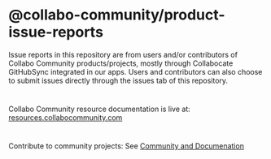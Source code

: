 # @collabo-community/product-issue-reports
Issue reports in this repository are from users and/or contributors of Collabo Community products/projects, mostly through Collabocate GitHubSync integrated in our apps. Users and contributors can also choose to submit issues directly through the issues tab of this repository.

#

Collabo Community resource documentation is live at: [resources.collabocommunity.com](https://resources.collabocommunity.com)

#

Contribute to community projects: See [Community and Documenation](https://resources.collabocommunity.com/p/vmg4PL1ozeI435/Community-and-Documentation)
